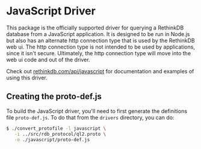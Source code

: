 # JavaScript Driver

This package is the officially supported driver for querying a
RethinkDB database from a JavaScript application.  It is designed to
be run in Node.js but also has an alternate http connection type that
is used by the RethinkDB web ui.  The http connection type is not
intended to be used by applications, since it isn't secure.
Ultimately, the http connection type will move into the web ui code
and out of the driver.

Check out
[rethinkdb.com/api/javascript](http://www.rethinkdb.com/api/javascript)
for documentation and examples of using this driver.

## Creating the proto-def.js

To build the JavaScript driver, you'll need to first generate the
definitions file `proto-def.js`. To do that from the `drivers`
directory, you can do:

```bash
$ ./convert_protofile -l javascript \
   -i ../src/rdb_protocol/ql2.proto \
   -o ./javascript/proto-def.js
```

